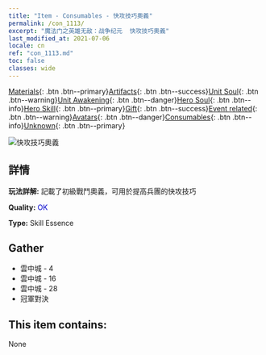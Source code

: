 ```yaml
---
title: "Item - Consumables - 快攻技巧奧義"
permalink: /con_1113/
excerpt: "魔法门之英雄无敌：战争纪元  快攻技巧奧義"
last_modified_at: 2021-07-06
locale: cn
ref: "con_1113.md"
toc: false
classes: wide
---
```

 [Materials](/ItemsCN/){: .btn .btn--primary}[Artifacts](/ItemsCN/Artifacts/){: .btn .btn--success}[Unit Soul](/ItemsCN/UnitSoul/){: .btn .btn--warning}[Unit Awakening](/ItemsCN/UnitAwakening/){: .btn .btn--danger}[Hero Soul](/ItemsCN/HeroSoul/){: .btn .btn--info}[Hero Skill](/ItemsCN/HeroSkill/){: .btn .btn--primary}[Gift](/ItemsCN/Gift/){: .btn .btn--success}[Event related](/ItemsCN/Events/){: .btn .btn--warning}[Avatars](/ItemsCN/Avatars/){: .btn .btn--danger}[Consumables](/ItemsCN/Consumables/){: .btn .btn--info}[Unknown](/ItemsCN/Unknown/){: .btn .btn--primary}

 ![快攻技巧奧義](/images/t/i_7004.png)

## 詳情
 **玩法詳解:** 記載了初級戰鬥奧義，可用於提高兵團的快攻技巧

 **Quality:** <span style="color: #0000CD">OK</span>

 **Type:** Skill Essence

## Gather

*    雲中城 - 4 
*    雲中城 - 16 
*    雲中城 - 28 
*    冠軍對決 

## This item contains:

  None

